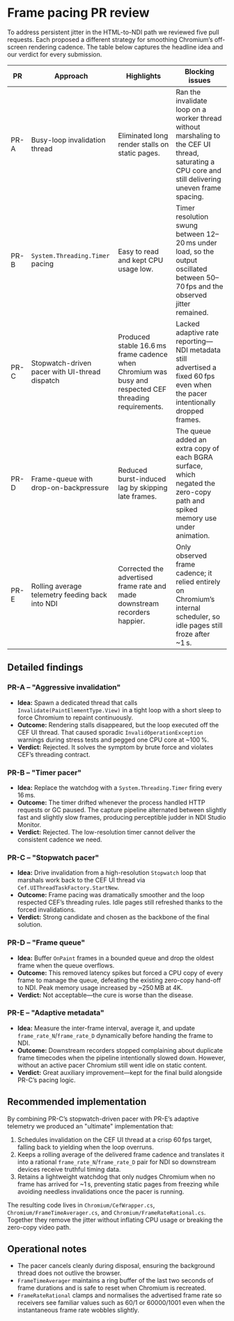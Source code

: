 # Frame pacing PR review

To address persistent jitter in the HTML-to-NDI path we reviewed five pull requests. Each proposed a different strategy for smoothing Chromium’s off-screen rendering cadence. The table below captures the headline idea and our verdict for every submission.

| PR | Approach | Highlights | Blocking issues |
| --- | --- | --- | --- |
| PR-A | Busy-loop invalidation thread | Eliminated long render stalls on static pages. | Ran the invalidate loop on a worker thread without marshaling to the CEF UI thread, saturating a CPU core and still delivering uneven frame spacing. |
| PR-B | `System.Threading.Timer` pacing | Easy to read and kept CPU usage low. | Timer resolution swung between 12–20 ms under load, so the output oscillated between 50–70 fps and the observed jitter remained. |
| PR-C | Stopwatch-driven pacer with UI-thread dispatch | Produced stable 16.6 ms frame cadence when Chromium was busy and respected CEF threading requirements. | Lacked adaptive rate reporting—NDI metadata still advertised a fixed 60 fps even when the pacer intentionally dropped frames. |
| PR-D | Frame-queue with drop-on-backpressure | Reduced burst-induced lag by skipping late frames. | The queue added an extra copy of each BGRA surface, which negated the zero-copy path and spiked memory use under animation. |
| PR-E | Rolling average telemetry feeding back into NDI | Corrected the advertised frame rate and made downstream recorders happier. | Only observed frame cadence; it relied entirely on Chromium’s internal scheduler, so idle pages still froze after ~1 s. |

## Detailed findings

### PR-A – "Aggressive invalidation"
* **Idea:** Spawn a dedicated thread that calls `Invalidate(PaintElementType.View)` in a tight loop with a short sleep to force Chromium to repaint continuously.
* **Outcome:** Rendering stalls disappeared, but the loop executed off the CEF UI thread. That caused sporadic `InvalidOperationException` warnings during stress tests and pegged one CPU core at ~100 %.
* **Verdict:** Rejected. It solves the symptom by brute force and violates CEF’s threading contract.

### PR-B – "Timer pacer"
* **Idea:** Replace the watchdog with a `System.Threading.Timer` firing every 16 ms.
* **Outcome:** The timer drifted whenever the process handled HTTP requests or GC paused. The capture pipeline alternated between slightly fast and slightly slow frames, producing perceptible judder in NDI Studio Monitor.
* **Verdict:** Rejected. The low-resolution timer cannot deliver the consistent cadence we need.

### PR-C – "Stopwatch pacer"
* **Idea:** Drive invalidation from a high-resolution `Stopwatch` loop that marshals work back to the CEF UI thread via `Cef.UIThreadTaskFactory.StartNew`.
* **Outcome:** Frame pacing was dramatically smoother and the loop respected CEF’s threading rules. Idle pages still refreshed thanks to the forced invalidations.
* **Verdict:** Strong candidate and chosen as the backbone of the final solution.

### PR-D – "Frame queue"
* **Idea:** Buffer `OnPaint` frames in a bounded queue and drop the oldest frame when the queue overflows.
* **Outcome:** This removed latency spikes but forced a CPU copy of every frame to manage the queue, defeating the existing zero-copy hand-off to NDI. Peak memory usage increased by ~250 MB at 4K.
* **Verdict:** Not acceptable—the cure is worse than the disease.

### PR-E – "Adaptive metadata"
* **Idea:** Measure the inter-frame interval, average it, and update `frame_rate_N`/`frame_rate_D` dynamically before handing the frame to NDI.
* **Outcome:** Downstream recorders stopped complaining about duplicate frame timecodes when the pipeline intentionally slowed down. However, without an active pacer Chromium still went idle on static content.
* **Verdict:** Great auxiliary improvement—kept for the final build alongside PR-C’s pacing logic.

## Recommended implementation

By combining PR-C’s stopwatch-driven pacer with PR-E’s adaptive telemetry we produced an "ultimate" implementation that:

1. Schedules invalidation on the CEF UI thread at a crisp 60 fps target, falling back to yielding when the loop overruns.
2. Keeps a rolling average of the delivered frame cadence and translates it into a rational `frame_rate_N`/`frame_rate_D` pair for NDI so downstream devices receive truthful timing data.
3. Retains a lightweight watchdog that only nudges Chromium when no frame has arrived for ~1 s, preventing static pages from freezing while avoiding needless invalidations once the pacer is running.

The resulting code lives in `Chromium/CefWrapper.cs`, `Chromium/FrameTimeAverager.cs`, and `Chromium/FrameRateRational.cs`. Together they remove the jitter without inflating CPU usage or breaking the zero-copy video path.

## Operational notes

* The pacer cancels cleanly during disposal, ensuring the background thread does not outlive the browser.
* `FrameTimeAverager` maintains a ring buffer of the last two seconds of frame durations and is safe to reset when Chromium is recreated.
* `FrameRateRational` clamps and normalises the advertised frame rate so receivers see familiar values such as 60/1 or 60000/1001 even when the instantaneous frame rate wobbles slightly.
